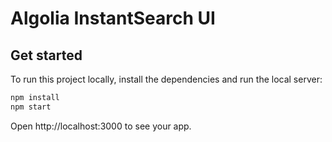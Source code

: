 # Algolia InstantSearch UI

## Get started

To run this project locally, install the dependencies and run the local server:

```sh
npm install
npm start
```

Open http://localhost:3000 to see your app.
